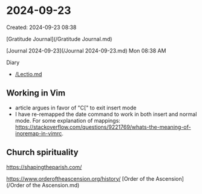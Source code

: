 # 2024-09-23
Created: 2024-09-23 08:38

[Gratitude Journal](/Gratitude Journal.md)

[Journal 2024-09-23](/Journal 2024-09-23.md) Mon 08:38 AM

Diary 
- [/Lectio.md](/Lectio.md)
## Working in Vim
- article argues in favor of "C[" to exit insert mode
- I have re-remapped the date command to work in both insert and normal mode. For some explanation of mappings: https://stackoverflow.com/questions/9221769/whats-the-meaning-of-inoremap-in-vimrc.

## Church spirituality

https://shapingtheparish.com/

https://www.orderoftheascension.org/history/  [Order of the Ascension](/Order of the Ascension.md)

